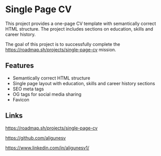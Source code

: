 # Single Page CV

This project provides a one-page CV template with semantically correct HTML structure. The project includes sections on education, skills and career history.

The goal of this project is to successfully complete the https://roadmap.sh/projects/single-page-cv mission. 

## Features
- Semantically correct HTML structure
- Single page layout with education, skills and career history sections
- SEO meta tags
- OG tags for social media sharing
- Favicon

## Links
https://roadmap.sh/projects/single-page-cv

https://github.com/aligunesv

https://www.linkedin.com/in/aligunesv1/
